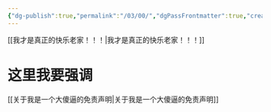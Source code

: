 ```yaml
---
{"dg-publish":true,"permalink":"/03/00/","dgPassFrontmatter":true,"created":"2024-11-30T18:05:50.905+08:00","updated":"2024-11-30T17:51:14.821+08:00"}
---
```



[[我才是真正的快乐老家！！！\|我才是真正的快乐老家！！！]]




# 这里我要强调

[[关于我是一个大傻逼的免责声明\|关于我是一个大傻逼的免责声明]]